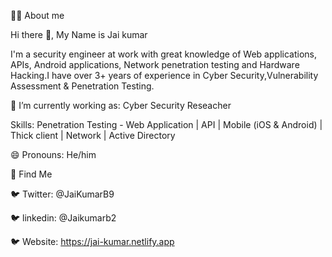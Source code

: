 👨‍💻 About me

Hi there 👋, My Name is Jai kumar

I'm a security engineer at work with great knowledge of Web applications, APIs, Android applications, Network penetration testing and Hardware Hacking.I have over 3+ years of experience in Cyber Security,Vulnerability Assessment & Penetration Testing.

🔭 I’m currently working as: Cyber Security Reseacher

Skills: Penetration Testing - Web Application | API | Mobile (iOS & Android)  | Thick client | Network | Active Directory

😄 Pronouns: He/him

🧐 Find Me

🐦 Twitter: @JaiKumarB9

🐦 linkedin: @Jaikumarb2
    
🐦 Website: https://jai-kumar.netlify.app
